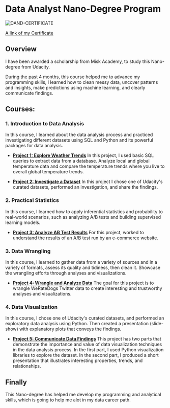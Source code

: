 # Data Analyst Nano-Degree Program



![DAND-CERTIFICATE](https://user-images.githubusercontent.com/78991834/137482574-ca9a8e7f-113e-487c-99b9-5f63411aa9b8.jpg)

[A link of my Certificate](https://confirm.udacity.com/5YWMUUCX)



## Overview
I have been awarded a scholarship from Misk Academy, to study this Nano-degree from Udacity.


During the past 4 months, this course helped me to advance my programming skills, I learned how to clean messy data, uncover patterns and insights, make predictions using machine learning, and clearly communicate findings. 



## Courses:
### 1. Introduction to Data Analysis
In this course, I learned about the data analysis process and practiced investigating different datasets using SQL and Python and its powerful packages for data analysis.

- [**Project 1: Explore Weather Trends**](https://github.com/wejdanalsharif/Data-Analyst-Nano-Degree-Program/blob/main/Explore_Weather_Trends_Project.pdf) In this project, I used basic SQL queries to extract data from a database. Analyze local and global temperature data and compare the temperature trends where you live to overall global temperature trends.

- [**Project 2: Investigate a Dataset**](https://github.com/wejdanalsharif/Data-Analyst-Nano-Degree-Program/tree/main/Investigate%20a%20Dataset) In this project I chose one of Udacity's curated datasets, performed an investigation, and share the findings.



### 2. Practical Statistics
In this course, I learned how to apply inferential statistics and probability to real-world scenarios, such as analyzing A/B tests and building supervised learning models.
- [**Project 3: Analyze AB Test Results**](https://github.com/wejdanalsharif/Data-Analyst-Nano-Degree-Program/tree/main/Analyze%20AB%20Test%20Results) For this project, worked to understand the results of an A/B test run by an e-commerce website.



### 3. Data Wrangling
In this course, I learned to gather data from a variety of sources and in a variety of formats, assess its quality and tidiness, then clean it.
Showcase the wrangling efforts through analyses and visualizations.
- [**Project 4: Wrangle and Analyze Data**](https://github.com/wejdanalsharif/Data-Analyst-Nano-Degree-Program/tree/main/Wrangle%20and%20Analyze%20Data) The goal for this project is to wrangle WeRateDogs Twitter data to create interesting and trustworthy analyses and visualizations.



### 4. Data Visualization
In this course, I chose one of Udacity's curated datasets, and performed an exploratory data analysis using Python. Then created a presentation (slide-show) with explanatory plots that conveys the findings.
- [**Project 5: Communicate Data Findings**](https://github.com/wejdanalsharif/Data-Analyst-Nano-Degree-Program/tree/main/Communicate%20Data%20Findings) This project has two parts that demonstrate the importance and value of data visualization techniques in the data analysis process. In the first part, I used Python visualization libraries to explore the dataset. In the second part, I produced a short presentation that illustrates interesting properties, trends, and relationships.



## Finally

This Nano-degree has helped me develop my programming and analytical skills, which is going to help me alot in my data career path.
